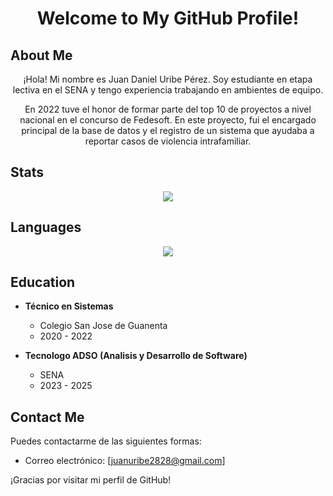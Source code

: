 
<h1 align="center"> Welcome to My GitHub Profile!</h1>

## About Me
<div align="center">
¡Hola! Mi nombre es Juan Daniel Uribe Pérez. Soy estudiante en etapa lectiva en el SENA y tengo experiencia trabajando en ambientes de equipo.

En 2022 tuve el honor de formar parte del top 10 de proyectos a nivel nacional en el concurso de Fedesoft. En este proyecto, fui el encargado principal de la base de datos y el registro de un sistema que ayudaba a reportar casos de violencia intrafamiliar.
  
</div>

## Stats
<div align="center">
  <img align="center" src="https://github-readme-stats.vercel.app/api?username=JuanDaniel00&show_icons=true&theme=bear"/> 
</div>

## Languages 
<div align="center">
  <img align="center" src="https://github-readme-stats.vercel.app/api/top-langs/?username=JuanDaniel00&layout=compact&theme=bear"/> 
</div>

## Education

- **Técnico en Sistemas**

  - Colegio San Jose de Guanenta
  - 2020 - 2022

- **Tecnologo ADSO (Analisis y Desarrollo de Software)**
  - SENA
  - 2023 - 2025

## Contact Me

Puedes contactarme de las siguientes formas:

- Correo electrónico: [juanuribe2828@gmail.com]

¡Gracias por visitar mi perfil de GitHub!
